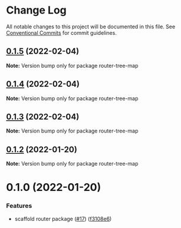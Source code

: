 # Change Log

All notable changes to this project will be documented in this file.
See [Conventional Commits](https://conventionalcommits.org) for commit guidelines.

## [0.1.5](https://me.github.com/ingress/ingress/compare/router-tree-map@0.1.4...router-tree-map@0.1.5) (2022-02-04)

**Note:** Version bump only for package router-tree-map





## [0.1.4](https://me.github.com/ingress/ingress/compare/router-tree-map@0.1.3...router-tree-map@0.1.4) (2022-02-04)

**Note:** Version bump only for package router-tree-map





## [0.1.3](https://me.github.com/ingress/ingress/compare/router-tree-map@0.1.2...router-tree-map@0.1.3) (2022-02-04)

**Note:** Version bump only for package router-tree-map





## [0.1.2](https://me.github.com/ingress/ingress/compare/router-tree-map@0.1.0...router-tree-map@0.1.2) (2022-01-20)

**Note:** Version bump only for package router-tree-map





# 0.1.0 (2022-01-20)


### Features

* scaffold router package ([#17](https://me.github.com/ingress/ingress/issues/17)) ([f3108e6](https://me.github.com/ingress/ingress/commit/f3108e6a9fafb295f2d782733e5aeafaad29a5e3))
